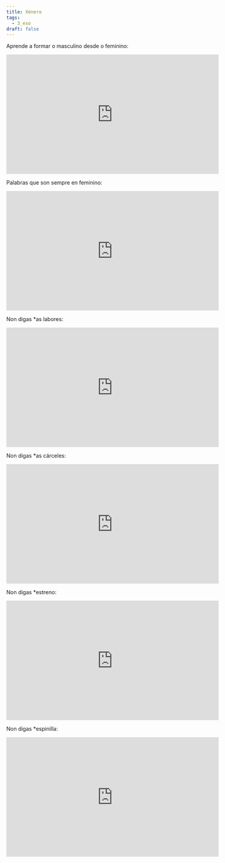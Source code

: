 ```yaml
---
title: Xénero
tags:
  - 3_eso
draft: false
---
```

Aprende a formar o masculino desde o feminino:

<iframe width="560" height="315" src="https://www.youtube.com/embed/D5lNYb9xvMY" title="YouTube video player" frameborder="0" allow="accelerometer; autoplay; clipboard-write; encrypted-media; gyroscope; picture-in-picture" allowfullscreen></iframe>

Palabras que son sempre en feminino:

<iframe width="560" height="315" src="https://www.youtube.com/embed/bvfkUaUXVbM" title="YouTube video player" frameborder="0" allow="accelerometer; autoplay; clipboard-write; encrypted-media; gyroscope; picture-in-picture" allowfullscreen></iframe>

Non digas *as labores:

<iframe width="560" height="315" src="https://www.youtube.com/embed/vxJpjrhlMvk" title="YouTube video player" frameborder="0" allow="accelerometer; autoplay; clipboard-write; encrypted-media; gyroscope; picture-in-picture" allowfullscreen></iframe>

Non digas *as cárceles:

<iframe width="560" height="315" src="https://www.youtube.com/embed/K_v771PMD4Y" title="YouTube video player" frameborder="0" allow="accelerometer; autoplay; clipboard-write; encrypted-media; gyroscope; picture-in-picture" allowfullscreen></iframe>

Non digas *estreno:

<iframe width="560" height="315" src="https://www.youtube.com/embed/ugcap0-KFzQ" title="YouTube video player" frameborder="0" allow="accelerometer; autoplay; clipboard-write; encrypted-media; gyroscope; picture-in-picture" allowfullscreen></iframe>

Non digas *espinilla:

<iframe width="560" height="315" src="https://www.youtube.com/embed/Yac-KuHWH2c" title="YouTube video player" frameborder="0" allow="accelerometer; autoplay; clipboard-write; encrypted-media; gyroscope; picture-in-picture" allowfullscreen></iframe>